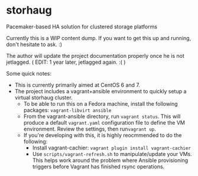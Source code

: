 # storhaug
Pacemaker-based HA solution for clustered storage platforms

Currently this is a WIP content dump. If you want to get this up and running, don't hesitate to ask. :)

The author will update the project documentation properly once he is not jetlagged. ( EDIT: 1 year later, jetlagged again. :( )

Some quick notes:
 * This is currently primarily aimed at CentOS 6 and 7.
 * The project includes a vagrant+ansible environment to quickly setup a virtual storhaug cluster.
   * To be able to run this on a Fedora machine, install the following packages: `vagrant-libvirt ansible`
   * From the vagrant-ansible directory, run `vagrant status`. This will produce a default `vagrant.yaml` configuration file to define the VM environment. Review the settings, then run`vagrant up`.
   * If you're developing with this, it is highly reocmmended to do the following:
     * Install vagrant-cachier: `vagrant plugin install vagrant-cachier`
     * Use `scripts/vagrant-refresh.sh` to manipulate/update your VMs. This helps work around the problem where Ansible provisioning triggers before Vagrant has finished rsync operations.
